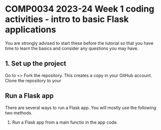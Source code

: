 # COMP0034 2023-24 Week 1 coding activities - intro to basic Flask applications

You are strongly advised to start these before the tutorial so that you have time to learn the basics and consider any questions you may have.

## 1. Set up the project
Go to <>
Fork the repository. This creates a copy in your GitHub account.
Clone the repository to your 

## Run a Flask app
There are several ways to run a Flask app. You will mostly use the following two methods.

1. Run a Flask app from a main functio in the app code.
